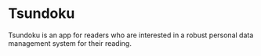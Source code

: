 # Tsundoku

Tsundoku is an app for readers who are interested in a robust personal data management system for their reading.

